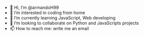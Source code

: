 - 👋 Hi, I’m @armandoH99
- 👀 I’m interested in coding from home
- 🌱 I’m currently learning JavaScript, Web developing
- 💞️ I’m looking to collaborate on Python and JavaScripts projects
- 📫 How to reach me: write me an email

<!---
armandoH99/armandoH99 is a ✨ special ✨ repository because its `README.md` (this file) appears on your GitHub profile.
You can click the Preview link to take a look at your changes.
--->
